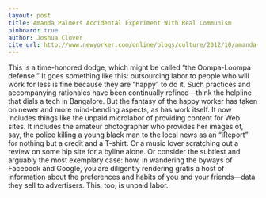 ```yaml
---
layout: post
title: Amanda Palmers Accidental Experiment With Real Communism
pinboard: true
author: Joshua Clover
cite_url: http://www.newyorker.com/online/blogs/culture/2012/10/amanda-palmers-kickstarter-scandal.html
---
```

This is a time-honored dodge, which might be called “the Oompa-Loompa defense.” It goes something like this: outsourcing labor to people who will work for less is fine because they are “happy” to do it. Such practices and accompanying rationales have been continually refined—think the helpline that dials a tech in Bangalore. But the fantasy of the happy worker has taken on newer and more mind-bending aspects, as has work itself. It now includes things like the unpaid microlabor of providing content for Web sites. It includes the amateur photographer who provides her images of, say, the police killing a young black man to the local news as an “iReport” for nothing but a credit and a T-shirt. Or a music lover scratching out a review on some hip site for a byline alone. Or consider the subtlest and arguably the most exemplary case: how, in wandering the byways of Facebook and Google, you are diligently rendering gratis a host of information about the preferences and habits of you and your friends—data they sell to advertisers. This, too, is unpaid labor.
